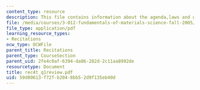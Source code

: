```yaml
---
content_type: resource
description: This file contains information about the agenda,laws and graphs.
file: /media/courses/3-012-fundamentals-of-materials-science-fall-2005/50d80613f72fb2048bb52d9f135eb40d_rec4t_q1review.pdf
file_type: application/pdf
learning_resource_types:
- Recitations
ocw_type: OCWFile
parent_title: Recitations
parent_type: CourseSection
parent_uid: 2fe4c0af-6394-da86-282d-2c11aa8992de
resourcetype: Document
title: rec4t_q1review.pdf
uid: 50d80613-f72f-b204-8bb5-2d9f135eb40d
---
```

